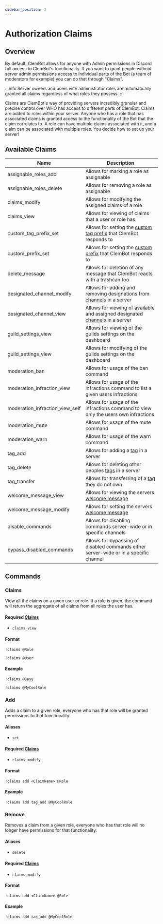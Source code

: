 ```yaml
---
sidebar_position: 3
---
```


# Authorization Claims

## Overview
By default, ClemBot allows for anyone with Admin permissions in Discord full access to ClemBot's functionality. 
If you want to grant people without server admin permissions access to individual parts of the Bot (a team of moderators for example) you can do that through "Claims".

:::info
Server owners and users with administrator roles are automatically granted all claims regardless of what roles they possess.
:::

Claims are ClemBot's way of providing servers incredibly granular and precise control over WHO has access to different parts of ClemBot. 
Claims are added to roles within your server. 
Anyone who has a role that has associated claims is granted access to the functionality of the Bot that the claim correlates to. 
A role can have multiple claims associated with it, and a claim can be associated with multiple roles.
You decide how to set up your server!

## Available Claims
| Name                            | Description                                                                                             |
|---------------------------------|---------------------------------------------------------------------------------------------------------|
| assignable_roles_add            | Allows for marking a role as assignable                                                                 |
| assignable_roles_delete         | Allows for removing a role as assignable                                                                |
| claims_modify                   | Allows for modifying the assigned claims of a role                                                      |
| claims_view                     | Allows for viewing of claims that a user or role has                                                    |
| custom_tag_prefix_set           | Allows for setting the [custom tag prefix](./Tags#prefix) that ClemBot responds to                      |                                 
| custom_prefix_set               | Allows for setting the [custom prefix](./CustomPrefix.md) that ClemBot responds to                      |
| delete_message                  | Allows for deletion of any message that ClemBot reacts with a trashcan too                              |
| designated_channel_modify       | Allows for adding and removing designations from [channels](./DesignatedChannels.md) in a server        |
| designated_channel_view         | Allows for viewing of available and assigned designated [channels](./DesignatedChannels.md) in a server |
| guild_settings_view             | Allows for viewing of the guilds settings on the dashboard                                              |
| guild_settings_view             | Allows for modifying of the guilds settings on the dashboard                                            |
| moderation_ban                  | Allows for usage of the ban command                                                                     |
| moderation_infraction_view      | Allows for usage of the infractions command to list a given users infractions                           |
| moderation_infraction_view_self | Allows for usage of the infractions command to view only the users own infractions                      |
| moderation_mute                 | Allows for usage of the mute command                                                                    |
| moderation_warn                 | Allows for usage of the warn command                                                                    |
| tag_add                         | Allows for adding a [tag](./Tags.md) in a server                                                        |
| tag_delete                      | Allows for deleting other peoples [tags](./Tags.md) in a server                                         |
| tag_transfer                    | Allows for transferring of a [tag](./Tags.md) they do not own                                           |
| welcome_message_view            | Allows for viewing the servers [welcome message](./WelcomeMessage.md)                                   |
| welcome_message_modify          | Allows for setting the servers [welcome message](./WelcomeMessage.md)                                   |
| disable_commands                | Allows for disabling commands server-wide or in specific channels                                       |
| bypass_disabled_commands        | Allows for bypassing of disabled commands either server-wide or in a specific channel                   |

## Commands

### Claims
View all the claims on a given user or role. 
If a role is given, the command will return the aggregate of all claims from all roles the user has.

#### Required [Claims](./Claims.md)
* `claims_view`

#### Format
```
!claims @Role
```

```
!claims @User
```
#### Example

```
!claims @Jayy
```

```
!claims @MyCoolRole
```

### Add 
Adds a claim to a given role, everyone who has that role will be granted permissions to that functionality.

#### Aliases
* `set`

#### Required [Claims](./Claims.md)
* `claims_modify`

#### Format

```
!claims add <ClaimName> @Role
```
#### Example

```
!claims add tag_add @MyCoolRole
```

### Remove 
Removes a claim from a given role, everyone who has that role will no longer have permissions for that functionality.

#### Aliases
* `delete`

#### Required [Claims](./Claims.md)
* `claims_modify`

#### Format

```
!claims add <ClaimName> @Role
```
#### Example

```
!claims add tag_add @MyCoolRole
```
